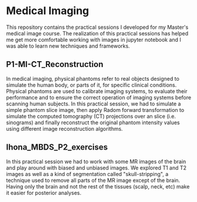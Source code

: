 # Medical Imaging

This repository contains the practical sessions I developed for my Master's medical image course. The realization of this practical sessions has helped me get more comfortable working with images in jupyter notebook and I was able to learn new techniques and frameworks. 

## P1-MI-CT_Reconstruction
In medical imaging, physical phantoms refer to real objects designed to simulate the human body, or parts of it, for specific clinical conditions. Physical phantoms are used to calibrate imaging systems, to evaluate their performance and to ensure the correct operation of imaging systems before scanning human subjects. In this practical session, we had to simulate a simple phantom slice image, then apply Radom forward transformation to simulate the computed tomography (CT) projections over an slice (i.e. sinograms) and finally reconstruct the original phantom intensity values using different image reconstruction algorithms. 

## Ihona_MBDS_P2_exercises
In this practical session we had to work with some MR images of the brain and play around with biased and unbiased images. We explored T1 and T2 images as well as a kind of segmentation called "skull-stripping", a technique used to remove all parts of the MR image except of the brain. Having only the brain and not the rest of the tissues (scalp, neck, etc) make it easier for posterior analyses. 
